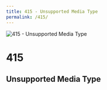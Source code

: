 ```yaml
---
title: 415 - Unsupported Media Type
permalink: /415/
---
```

<div>
    <img src="http://i.imgur.com/mXUHnAW.jpg" alt="415 - Unsupported Media Type" />
    <h1>415</h1>
    <h2>Unsupported Media Type</h2>
</div>
